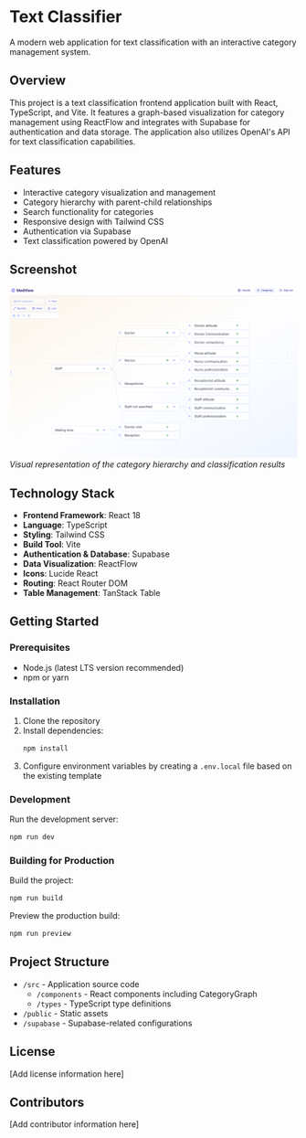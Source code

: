 # Text Classifier

A modern web application for text classification with an interactive category management system.

## Overview

This project is a text classification frontend application built with React, TypeScript, and Vite. It features a graph-based visualization for category management using ReactFlow and integrates with Supabase for authentication and data storage. The application also utilizes OpenAI's API for text classification capabilities.

## Features

- Interactive category visualization and management
- Category hierarchy with parent-child relationships
- Search functionality for categories
- Responsive design with Tailwind CSS
- Authentication via Supabase
- Text classification powered by OpenAI

## Screenshot

![Category Graph Visualization](/public/screenshot.png)
*Visual representation of the category hierarchy and classification results*

## Technology Stack

- **Frontend Framework**: React 18
- **Language**: TypeScript
- **Styling**: Tailwind CSS
- **Build Tool**: Vite
- **Authentication & Database**: Supabase
- **Data Visualization**: ReactFlow
- **Icons**: Lucide React
- **Routing**: React Router DOM
- **Table Management**: TanStack Table

## Getting Started

### Prerequisites

- Node.js (latest LTS version recommended)
- npm or yarn

### Installation

1. Clone the repository
2. Install dependencies:
   ```bash
   npm install
   ```
3. Configure environment variables by creating a `.env.local` file based on the existing template

### Development

Run the development server:

```bash
npm run dev
```

### Building for Production

Build the project:

```bash
npm run build
```

Preview the production build:

```bash
npm run preview
```

## Project Structure

- `/src` - Application source code
  - `/components` - React components including CategoryGraph
  - `/types` - TypeScript type definitions
- `/public` - Static assets
- `/supabase` - Supabase-related configurations

## License

[Add license information here]

## Contributors

[Add contributor information here]
